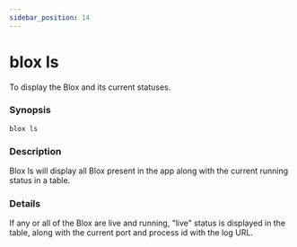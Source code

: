 ```yaml
---
sidebar_position: 14
---
```


# blox ls

To display the Blox and its current statuses.

### Synopsis

    blox ls

### Description

Blox ls will display all Blox present in the app along with the current running status in a table.

### Details

If any or all of the Blox are live and running, "live" status is displayed in the table, along with the current port and process id with the log URL.

<!-- ### Configuration -->
